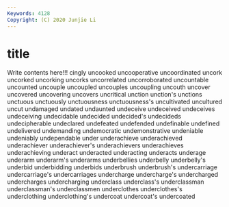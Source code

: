```yaml
---
Keywords: 4128
Copyright: (C) 2020 Junjie Li
---
```


# title

Write contents here!!!
cingly
uncooked 
uncooperative 
uncoordinated 
uncork 
uncorked 
uncorking 
uncorks 
uncorrelated 
uncorroborated 
uncountable
uncounted 
uncouple 
uncoupled 
uncouples 
uncoupling 
uncouth 
uncover 
uncovered 
uncovering 
uncovers
uncritical 
unction 
unction's 
unctions 
unctuous 
unctuously 
unctuousness 
unctuousness's 
uncultivated 
uncultured
uncut 
undamaged 
undated 
undaunted 
undeceive 
undeceived 
undeceives 
undeceiving 
undecidable 
undecided
undecided's 
undecideds 
undecipherable 
undeclared 
undefeated 
undefended 
undefinable 
undefined 
undelivered 
undemanding
undemocratic 
undemonstrative 
undeniable 
undeniably 
undependable 
under 
underachieve 
underachieved 
underachiever 
underachiever's
underachievers 
underachieves 
underachieving 
underact 
underacted 
underacting 
underacts 
underage 
underarm 
underarm's
underarms 
underbellies 
underbelly 
underbelly's 
underbid 
underbidding 
underbids 
underbrush 
underbrush's 
undercarriage
undercarriage's 
undercarriages 
undercharge 
undercharge's 
undercharged 
undercharges 
undercharging 
underclass 
underclass's 
underclassman
underclassman's 
underclassmen 
underclothes 
underclothes's 
underclothing 
underclothing's 
undercoat 
undercoat's 
undercoated 
